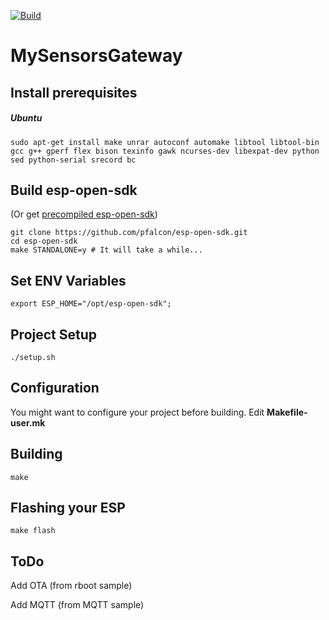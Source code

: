 [![Build](https://travis-ci.org/WSNhub/MySensorsGateway.svg?branch=master)](https://travis-ci.org/WSNhub/MySensorsGateway)

# MySensorsGateway

## Install prerequisites
##### Ubuntu
```shell
sudo apt-get install make unrar autoconf automake libtool libtool-bin gcc g++ gperf flex bison texinfo gawk ncurses-dev libexpat-dev python sed python-serial srecord bc
```

## Build esp-open-sdk
(Or get [precompiled esp-open-sdk](https://bintray.com/artifact/download/kireevco/generic/esp-open-sdk-linux-1.0.1.tar.gz))
```
git clone https://github.com/pfalcon/esp-open-sdk.git
cd esp-open-sdk
make STANDALONE=y # It will take a while...
```

## Set ENV Variables
```shell
export ESP_HOME="/opt/esp-open-sdk";
```

## Project Setup
```shell
./setup.sh
```

## Configuration
You might want to configure your project before building.
Edit **Makefile-user.mk**

## Building
```shell
make
```

## Flashing your ESP
```shell
make flash
```

## ToDo
Add OTA (from rboot sample)

Add MQTT (from MQTT sample)
